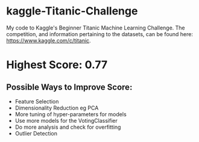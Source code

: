 # kaggle-Titanic-Challenge
My code to Kaggle's Beginner Titanic Machine Learning Challenge.
The competition, and information pertaining to the datasets, can be found here: https://www.kaggle.com/c/titanic.

# Highest Score: 0.77

## Possible Ways to Improve Score:

- Feature Selection
- Dimensionality Reduction eg PCA
- More tuning of hyper-parameters for models 
- Use more models for the VotingClassifier
- Do more analysis and check for overfitting
- Outlier Detection
